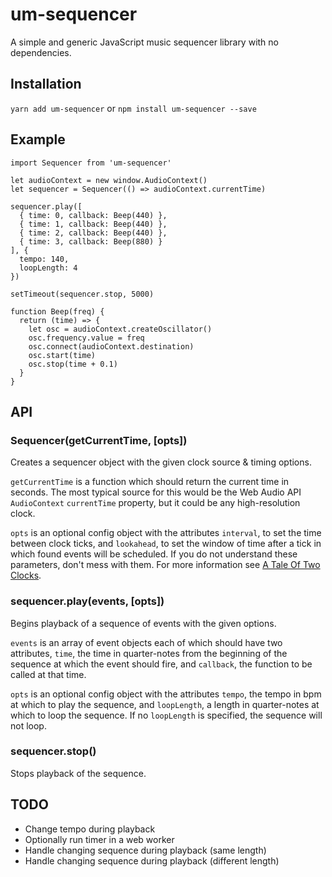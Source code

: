 # um-sequencer

A simple and generic JavaScript music sequencer library with no dependencies.

## Installation

`yarn add um-sequencer` or `npm install um-sequencer --save`

## Example

```
import Sequencer from 'um-sequencer'

let audioContext = new window.AudioContext()
let sequencer = Sequencer(() => audioContext.currentTime)

sequencer.play([
  { time: 0, callback: Beep(440) },
  { time: 1, callback: Beep(440) },
  { time: 2, callback: Beep(440) },
  { time: 3, callback: Beep(880) }
], {
  tempo: 140,
  loopLength: 4
})

setTimeout(sequencer.stop, 5000)

function Beep(freq) {
  return (time) => {
    let osc = audioContext.createOscillator()
    osc.frequency.value = freq
    osc.connect(audioContext.destination)
    osc.start(time)
    osc.stop(time + 0.1)
  }
}
```

## API

### Sequencer(getCurrentTime, [opts])

Creates a sequencer object with the given clock source & timing options.

`getCurrentTime` is a function which should return the current time in seconds. The most typical source for this would be the Web Audio API `AudioContext` `currentTime` property, but it could be any high-resolution clock.

`opts` is an optional config object with the attributes `interval`, to set the time between clock ticks, and `lookahead`, to set the window of time after a tick in which found events will be scheduled. If you do not understand these parameters, don't mess with them. For more information see [A Tale Of Two Clocks](https://www.html5rocks.com/en/tutorials/audio/scheduling/).

### sequencer.play(events, [opts])

Begins playback of a sequence of events with the given options.

`events` is an array of event objects each of which should have two attributes, `time`, the time in quarter-notes from the beginning of the sequence at which the event should fire, and `callback`, the function to be called at that time.

`opts` is an optional config object with the attributes `tempo`, the tempo in bpm at which to play the sequence, and `loopLength`, a length in quarter-notes at which to loop the sequence. If no `loopLength` is specified, the sequence will not loop.

### sequencer.stop()

Stops playback of the sequence.

## TODO

- Change tempo during playback
- Optionally run timer in a web worker
- Handle changing sequence during playback (same length)
- Handle changing sequence during playback (different length)

